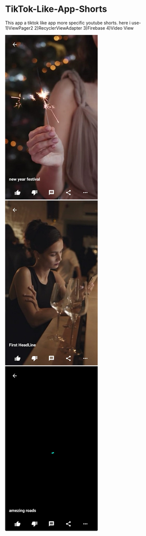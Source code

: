 # TikTok-Like-App-Shorts

This app a tiktok like app more specific youtube shorts.
here i use-1)ViewPager2 2)RecyclerViewAdapter 3)Firebase 4)Video View

<img src="WhatsApp Image 2021-01-01 at 6.41.48 PM (1).jpeg" width="300"/>
<img src="WhatsApp Image 2021-01-01 at 6.41.48 PM (2).jpeg" width="300"/>
<img src="WhatsApp Image 2021-01-01 at 6.41.48 PM.jpeg" width="300"/>
